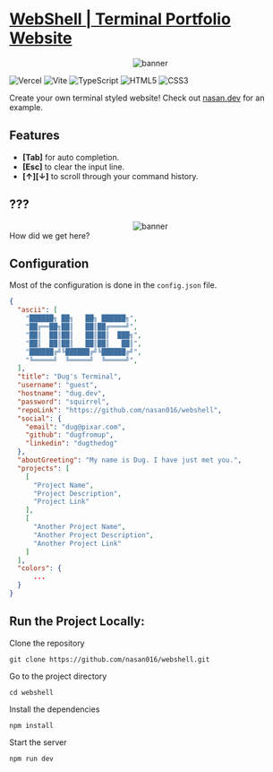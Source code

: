 # [WebShell | Terminal Portfolio Website](https://www.nasan.dev/)

<div align="center">
  <img alt="banner" src="https://raw.githubusercontent.com/nasan016/webshell/main/res/banner.png">
</div>

![Vercel](https://img.shields.io/badge/vercel-%23000000.svg?style=for-the-badge&logo=vercel&logoColor=white)
![Vite](https://img.shields.io/badge/vite-%23646CFF.svg?style=for-the-badge&logo=vite&logoColor=white)
![TypeScript](https://img.shields.io/badge/typescript-%23007ACC.svg?style=for-the-badge&logo=typescript&logoColor=white)
![HTML5](https://img.shields.io/badge/html5-%23E34F26.svg?style=for-the-badge&logo=html5&logoColor=white)
![CSS3](https://img.shields.io/badge/css3-%231572B6.svg?style=for-the-badge&logo=css3&logoColor=white)

Create your own terminal styled website! Check out [nasan.dev](https://www.nasan.dev/) for an example.

## Features
* **[Tab]** for auto completion.
* **[Esc]** to clear the input line.
* **[↑][↓]** to scroll through your command history.

## ???
<div align="center">
  <img alt="banner" src="https://raw.githubusercontent.com/nasan016/webshell/main/res/secret.png">
</div>
How did we get here?

## Configuration

Most of the configuration is done in the `config.json` file.

```json
{
  "ascii": [
    "██████╗ ██╗   ██╗ ██████╗",
    "██╔══██╗██║   ██║██╔════╝",
    "██║  ██║██║   ██║██║  ███╗",
    "██║  ██║██║   ██║██║   ██║",
    "██████╔╝╚██████╔╝╚██████╔╝",
    "╚═════╝  ╚═════╝  ╚═════╝",
  ],
  "title": "Dug's Terminal",
  "username": "guest",
  "hostname": "dug.dev",
  "password": "squirrel",
  "repoLink": "https://github.com/nasan016/webshell",
  "social": {
    "email": "dug@pixar.com",
    "github": "dugfromup",
    "linkedin": "dugthedog"
  },
  "aboutGreeting": "My name is Dug. I have just met you.",
  "projects": [
    [
      "Project Name",
      "Project Description",
      "Project Link"
    ],
    [
      "Another Project Name",
      "Another Project Description",
      "Another Project Link"
    ]
  ],
  "colors": {
      ...
  }
}
```

## Run the Project Locally:

Clone the repository
```shell
git clone https://github.com/nasan016/webshell.git
```
Go to the project directory
```shell
cd webshell
```
Install the dependencies
```shell
npm install
```
Start the server
```shell
npm run dev
```
